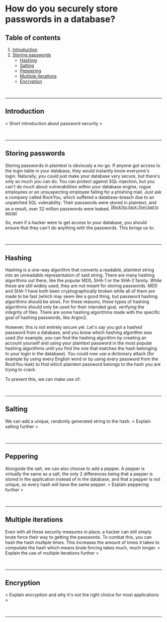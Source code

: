 # How do you securely store passwords in a database?

## Table of contents

1. [Introduction](#introduction)
2. [Storing passwords](#storing-passwords)
    - [Hashing](#hashing)
    - [Salting](#salting)
    - [Peppering](#peppering)
    - [Multiple iterations](#multiple-iterations)
    - [Encryption](#encryption)
    
<br>    
<hr>

## Introduction

< Short introduction about password security >

<br>    
<hr>

## Storing passwords

Storing passwords in plaintext is obviously a no-go. If anyone got access to the login table in your database, they would instantly know everyone's login. Naturally, you could just make your database very secure, but there's only so much you can do. You can protect against SQL-injection, but you can't do much about vulnerabilities within your database engine, rogue employees or an unsuspecting employee falling for a phishing mail. Just ask a company called RockYou, which suffered a database-breach due to an unpatched SQL vulerability. Their passwords were stored in plaintext, and as a result, over 32 million passwords were leaked. <sup>[[RockYou hack: from bad to worse]](https://techcrunch.com/2009/12/14/rockyou-hack-security-myspace-facebook-passwords/)</sup>

So, even if a hacker were to get access to your database, you should ensure that they can't do anything with the passwords. This brings us to:

<br>    
<hr>

## Hashing

Hashing is a one-way algorithm that converts a readable, plaintext string into an unreadable representation of said string. There are many hashing algorithms out there, like the popular MD5, SHA-1 or the SHA-2 family. While these are still widely used, they are not meant for storing passwords. MD5 and SHA-1 have both been cryptographically broken while all of them are made to be fast (which may seem like a good thing, but password hashing algorithms should be slow). For these reasons, these types of hashing algorithms should only be used for their intended goal, verifying the integrity of files. There are some hashing algorithms made with the specific goal of hashing passwords, like Argon2. 

However, this is not entirely secure yet. Let's say you got a hashed password from a database, and you know which hashing algorithm was used (for example, you can find the hashing algorithm by creating an account yourself and using your plaintext password in the most popular hashing algorithms until you find the one that matches the hash belonging to your login in the database). You could now use a dictionary attack (for example by using every English word or by using every password from the RockYou leak) to find which plaintext password belongs to the hash you are trying to crack. 

To prevent this, we can make use of:

<br>    
<hr>

## Salting

We can add a unique, randomly generated string to the hash. 
< Explain salting further >

<br>    
<hr>

## Peppering

Alongside the salt, we can also choose to add a pepper. A pepper is virtually the same as a salt, the only 2 differences being that a pepper is stored in the application instead of in the database, and that a pepper is not unique, so every hash will have the same pepper.
< Explain peppering further >

<br>    
<hr>

## Multiple iterations

Even with all these security measures in place, a hacker can still simply brute force their way to getting the passwords. To combat this, you can hash the hash multiple times. This increases the amount of times it takes to computate the hash which means brute forcing takes much, much longer.
< Explain the use of multiple iterations further >

<br>    
<hr>

## Encryption

< Explain encryption and why it's not the right choice for most applications >

<br>    
<hr>

